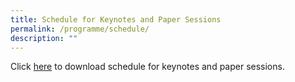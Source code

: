 ```yaml
---
title: Schedule for Keynotes and Paper Sessions
permalink: /programme/schedule/
description: ""
---
```

Click [here](/files/Updated%20on%203%20Nov_%20Schedule%20for%20Keynotes%20and%20Paper%20Sessions%20on%2016%20and%2017%20Nov%202022.pdf) to download schedule for keynotes and paper sessions.